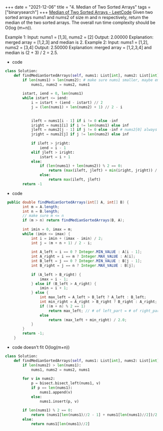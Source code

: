 +++ 
date = "2021-12-06"
title = "4. Median of Two Sorted Arrays"
tags = ["binarysearch"]
+++
[Median of Two Sorted Arrays - LeetCode](https://leetcode.com/problems/median-of-two-sorted-arrays/)
Given two sorted arrays nums1 and nums2 of size m and n respectively, return the median of the two sorted arrays.
The overall run time complexity should be O(log (m+n)).
 
Example 1:
Input: nums1 = [1,3], nums2 = [2] Output: 2.00000 Explanation: merged array = [1,2,3] and median is 2. 
Example 2:
Input: nums1 = [1,2], nums2 = [3,4] Output: 2.50000 Explanation: merged array = [1,2,3,4] and median is (2 + 3) / 2 = 2.5.

- code
```py
class Solution:
    def findMedianSortedArrays(self, nums1: List[int], nums2: List[int]) -> float:
        if len(nums1) > len(nums2): # make sure nums1 smaller, maybe empty. 
            nums1, nums2 = nums2, nums1
            
        istart, iend = 0, len(nums1)
        while istart <= iend:
            i = istart + (iend - istart) // 2
            j = (len(nums1) + len(nums2) + 1) // 2 - i
            
            
            ileft = nums1[i - 1] if i != 0 else -inf
            iright = nums1[i] if i != len(nums1) else inf
            jleft = nums2[j - 1] if j != 0 else -inf # nums2[0] always valid, can't be empty as reversed at first
            jright = nums2[j] if j != len(nums2) else inf
            
            if ileft > jright:
                iend = i - 1
            elif jleft > iright:
                istart = i + 1
            else:
                if (len(nums1) + len(nums2)) % 2 == 0:
                    return (max(ileft, jleft) + min(iright, jright)) / 2
                else:
                    return max(ileft, jleft)
        return -1
```
- code
```java
 public double findMedianSortedArrays(int[] A, int[] B) {
        int m = A.length;
        int n = B.length;
        // make sure m <= n
        if (m > n) return findMedianSortedArrays(B, A);
        
        int imin = 0, imax = m;
        while (imin <= imax) {
            int i = imin + (imax - imin) / 2;
            int j = (m + n + 1) / 2 - i;
            
            int A_left = i == 0 ? Integer.MIN_VALUE : A[i - 1];
            int A_right = i == m ? Integer.MAX_VALUE : A[i];
            int B_left = j == 0 ? Integer.MIN_VALUE : B[j - 1];
            int B_right = j == n ? Integer.MAX_VALUE : B[j];
            
            if (A_left > B_right) {
                imax = i - 1;
            } else if (B_left > A_right) {
                imin = i + 1;
            } else {
                int max_left = A_left > B_left ? A_left : B_left;
                int min_right = A_right > B_right ? B_right : A_right;
                if ((m + n) % 2 == 1) 
                    return max_left; // # of left_part = # of right_part + 1;
                else 
                    return (max_left + min_right) / 2.0;
            }
        }
        return -1;
    }
```
- code  doesn't fit O(log(m+n))
```py
class Solution:
    def findMedianSortedArrays(self, nums1: List[int], nums2: List[int]) -> float:
        if len(nums2) > len(nums1):
            nums1, nums2 = nums2, nums1
        
        for v in nums2:
            p = bisect.bisect_left(nums1, v)
            if p == len(nums1):
                nums1.append(v)
            else:
                nums1.insert(p, v)
                
        if len(nums1) % 2 == 0:
            return (nums1[len(nums1)//2 - 1] + nums1[len(nums1)//2])/2
        else:
            return nums1[len(nums1)//2]
```
